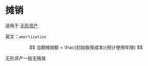 # 摊销

适用于 [无形资产](mweblib://16174256193073)

英文：`amortization`

$$
当期摊销额 = \frac{初始取得成本}{预计使用年限}
$$

无形资产一般无残值